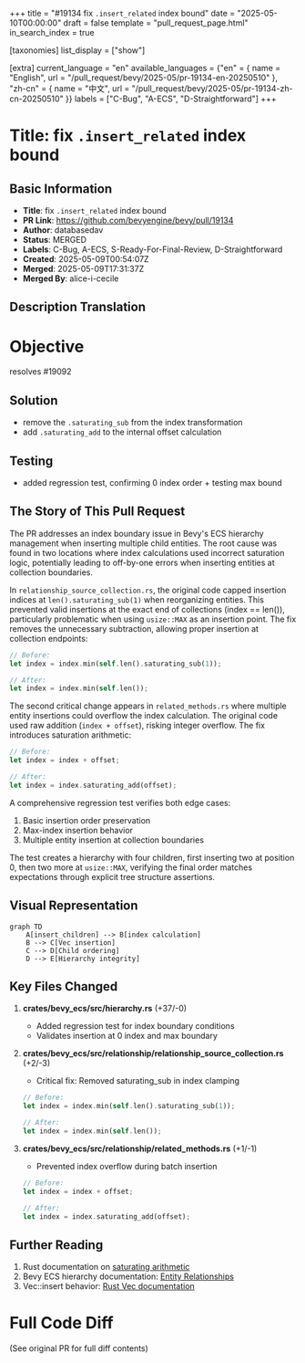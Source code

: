 +++
title = "#19134 fix `.insert_related` index bound"
date = "2025-05-10T00:00:00"
draft = false
template = "pull_request_page.html"
in_search_index = true

[taxonomies]
list_display = ["show"]

[extra]
current_language = "en"
available_languages = {"en" = { name = "English", url = "/pull_request/bevy/2025-05/pr-19134-en-20250510" }, "zh-cn" = { name = "中文", url = "/pull_request/bevy/2025-05/pr-19134-zh-cn-20250510" }}
labels = ["C-Bug", "A-ECS", "D-Straightforward"]
+++

# Title: fix `.insert_related` index bound

## Basic Information
- **Title**: fix `.insert_related` index bound
- **PR Link**: https://github.com/bevyengine/bevy/pull/19134
- **Author**: databasedav
- **Status**: MERGED
- **Labels**: C-Bug, A-ECS, S-Ready-For-Final-Review, D-Straightforward
- **Created**: 2025-05-09T00:54:07Z
- **Merged**: 2025-05-09T17:31:37Z
- **Merged By**: alice-i-cecile

## Description Translation
# Objective

resolves #19092

## Solution

- remove the `.saturating_sub` from the index transformation
- add `.saturating_add` to the internal offset calculation

## Testing

- added regression test, confirming 0 index order + testing max bound

## The Story of This Pull Request

The PR addresses an index boundary issue in Bevy's ECS hierarchy management when inserting multiple child entities. The root cause was found in two locations where index calculations used incorrect saturation logic, potentially leading to off-by-one errors when inserting entities at collection boundaries.

In `relationship_source_collection.rs`, the original code capped insertion indices at `len().saturating_sub(1)` when reorganizing entities. This prevented valid insertions at the exact end of collections (index == len()), particularly problematic when using `usize::MAX` as an insertion point. The fix removes the unnecessary subtraction, allowing proper insertion at collection endpoints:

```rust
// Before:
let index = index.min(self.len().saturating_sub(1));

// After: 
let index = index.min(self.len());
```

The second critical change appears in `related_methods.rs` where multiple entity insertions could overflow the index calculation. The original code used raw addition (`index + offset`), risking integer overflow. The fix introduces saturation arithmetic:

```rust
// Before:
let index = index + offset;

// After:
let index = index.saturating_add(offset);
```

A comprehensive regression test verifies both edge cases:
1. Basic insertion order preservation
2. Max-index insertion behavior
3. Multiple entity insertion at collection boundaries

The test creates a hierarchy with four children, first inserting two at position 0, then two more at `usize::MAX`, verifying the final order matches expectations through explicit tree structure assertions.

## Visual Representation

```mermaid
graph TD
    A[insert_children] --> B[index calculation]
    B --> C[Vec insertion]
    C --> D[Child ordering]
    D --> E[Hierarchy integrity]
```

## Key Files Changed

1. **crates/bevy_ecs/src/hierarchy.rs** (+37/-0)
   - Added regression test for index boundary conditions
   - Validates insertion at 0 index and max boundary

2. **crates/bevy_ecs/src/relationship/relationship_source_collection.rs** (+2/-3)
   - Critical fix: Removed saturating_sub in index clamping
   ```rust
   // Before:
   let index = index.min(self.len().saturating_sub(1));
   
   // After:
   let index = index.min(self.len());
   ```

3. **crates/bevy_ecs/src/relationship/related_methods.rs** (+1/-1)
   - Prevented index overflow during batch insertion
   ```rust
   // Before:
   let index = index + offset;
   
   // After:
   let index = index.saturating_add(offset);
   ```

## Further Reading

1. Rust documentation on [saturating arithmetic](https://doc.rust-lang.org/std/primitive.usize.html#method.saturating_add)
2. Bevy ECS hierarchy documentation: [Entity Relationships](https://bevyengine.org/learn/book/ecs/entity-relationships/)
3. Vec::insert behavior: [Rust Vec documentation](https://doc.rust-lang.org/std/vec/struct.Vec.html#method.insert)

# Full Code Diff
(See original PR for full diff contents)